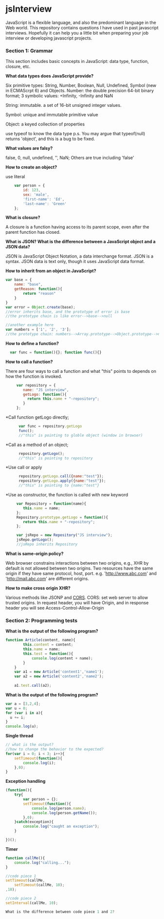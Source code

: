 # jsInterview
JavaScript is a flexible language, and also the predominant language in the Web world. 
This repository contains questions I have used in past javascript interviews. Hopefully it can help you
a little bit when preparing your job interview or developing javascript projects.

### Section 1: Grammar
This section includes basic concepts in JavaScript: data type, function, closure, etc.

**What data types does JavaScript provide?**

Six primitive types: String, Number, Boolean, Null, Undefined, Symbol (new in ECMAScrpt 6) and Objects. 
Number: the double precision 64-bit binary format; 3 symbolic values: +Infinity, -Infinity and NaN

String: immutable. a set of 16-bit unsigned integer values.

Symbol: unique and immutable primitive value

Object: a keyed collection of properties

use typeof to know the data type
p.s. You may argue that typeof(null) returns 'object', and this is a bug to be fixed.

**What values are falsy?**

false, 0, null, undefined, '', NaN; Others are true including 'false'

**How to create an object?**

use literal

 ```javascript
	 var person = {
         id: 123,
         sex: 'male',
         'first-name': 'Ed',
         'last-name': 'Green'
	 };
```
**What is closure?**

A closure is a function having access to its parent scope, even after the parent function has closed. 

**What is JSON? What is the difference between a JavaScript object and a JSON data?**

JSON is JavaScript Object Notation, a data interchange format. JSON is a syntax. JSON data is text only, though it uses JavaScript data format.
  
**How to inherit from an object in JavaScript?**

```javascript
var base = {
	name: "base",
	getReason: function(){
		return "reason"
	}
}
var error = Object.create(base);
//error inherits base, and the prototype of error is base
//the prototype chain is like error-->base-->null

//another example here
var numbers = ['1', '2', '3'];
//the prototype chain: numbers-->Array.prototype-->Object.prototype-->null
```

**How to define a function?**

```javascript
  var func = function(){}; function func(){}
``` 
**How to call a function?**

There are four ways to call a function and what "this" points to depends on how the function is invoked. 

```javascript
     var repository = {
        name: "JS interview",
        getLogo: function(){
          return this.name + "-repository";
        }
     };
```

*Call function getLogo directly;

```javascript
      var func = repository.getLogo
      func();
      //"this" is pointing to globle object (window in browser)
```
*Call as a method of an object; 

```javascript
      repository.getLogo();
      //"this" is pointing to repository
```
*Use call or apply

```javascript 
      repository.getLogo.call({name:"test"});
      repository.getLogo.apply({name:"test"});
      //"this" is pointing to {name:"test"}
```
*Use as constructor, the function is called with new keyword

```javascript
     var Repository = function(name){
        this.name = name;
     };
     Repository.prototype.getLogo = function(){
        return this.name + "-repository";
     };

     var jsRepo = new Repository("JS interview");
     jsRepo.getLogo();
     //jsRepo inherits Repository
```
**What is same-origin policy?**

Web browser constrains interactions between two origins, e.g., XHR by default is not allowed between two origins. Two resources have the same origin if they have same protocol, host, port. e.g. 'http://www.abc.com' and 'http://mail.abc.com' are different origins. 

**How to make cross origin XHR?**

Various methods like JSONP and [CORS](http://www.w3.org/TR/cors/). CORS: set web server to allow trusted origins. In request header, you will have Origin, and in response header you will see Access-Control-Allow-Origin

### Section 2: Programming tests

**What is the output of the following program?**
```javascript
function Article(content, name){
		this.content = content;
		this.name = name;
		this.test = function(){
			console.log(content + name);
		}
	}
	var a1 = new Article('content1','name1');
	var a2 = new Article('content2','name2');
	
	a1.test.call(a2);	
  ```
  
**What is the output of the following program?**
```javascript
var a = [3,2,4];
var u = 0;
for (var i in a){
  u += i;
}
console.log(u);
```

**Single thread**
```javascript
// what is the output?
//how to change the behavior to the expected?
for(var i = 0; i < 3; i++){
	setTimeout(function(){
		console.log(i);
	},0);
}
```
**Exception handling**
```javascript
(function(){
	try{
		var person = {};
		setTimeout(function(){
			console.log(person.name);
			console.log(person.getName());
		},0);
	}catch(exception){
		console.log("caught an exception");
	}

})();
```
**Timer**
```javascript
function callMe(){
	console.log("calling...");
}

//code piece 1
setTimeout(callMe,
	setTimeout(callMe, 10);
,10);

//code piece 2
setInterval(callMe, 10);

What is the difference between code piece 1 and 2?

```

